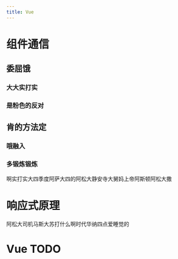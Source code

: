 ```yaml
---
title: Vue
---
```


# 组件通信

## 委屈饿

### 大大实打实

### 是粉色的反对

## 肯的方法定

### 哦融入

### 多锻炼锻炼

啊实打实大四季度阿萨大四的阿松大静安寺大舅妈上帝阿斯顿阿松大撒

# 响应式原理

阿松大司机马斯大苏打什么啊时代华纳四点爱睡觉的

# Vue TODO
